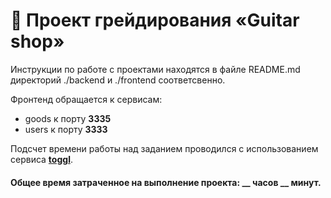 # :guitar: Проект грейдирования «Guitar shop»

Инструкции по работе с проектами находятся в файле README.md директорий ./backend и ./frontend соответсвенно.

Фронтенд обращается к сервисам:

* goods к порту **3335**
* users к порту **3333**

Подсчет времени работы над заданием проводился с использованием сервиса **[toggl](https://toggl.com/)**.

#### Общее время затраченное на выполнение проекта: __ часов __ минут.
